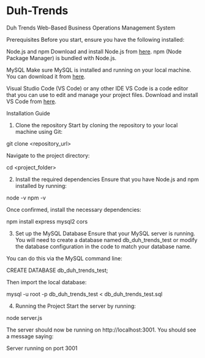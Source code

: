 # Duh-Trends
Duh Trends Web-Based Business Operations Management System

Prerequisites
Before you start, ensure you have the following installed:

Node.js and npm
Download and install Node.js from [here](https://nodejs.org/). npm (Node Package Manager) is bundled with Node.js.

MySQL
Make sure MySQL is installed and running on your local machine. You can download it from [here](https://dev.mysql.com/downloads/installer/).

Visual Studio Code (VS Code) or any other IDE
VS Code is a code editor that you can use to edit and manage your project files. Download and install VS Code from [here](https://dev.mysql.com/downloads/installer/).

Installation Guide
1. Clone the repository
Start by cloning the repository to your local machine using Git:

git clone <repository_url>


Navigate to the project directory:

cd <project_folder>


2. Install the required dependencies
Ensure that you have Node.js and npm installed by running:

node -v
npm -v

Once confirmed, install the necessary dependencies:

npm install express mysql2 cors


3. Set up the MySQL Database
Ensure that your MySQL server is running. You will need to create a database named db_duh_trends_test or modify the database configuration in the code to match your database name.

You can do this via the MySQL command line:

CREATE DATABASE db_duh_trends_test;

Then import the local database:

mysql -u root -p db_duh_trends_test < db_duh_trends_test.sql

4. Running the Project
Start the server by running:

node server.js

The server should now be running on http://localhost:3001. You should see a message saying:

Server running on port 3001

